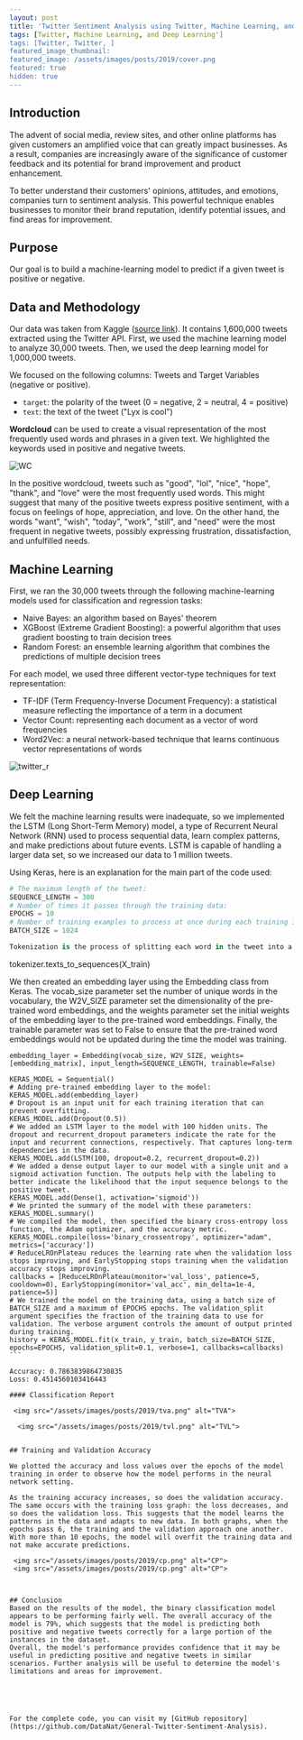 ```yaml
---
layout: post
title: 'Twitter Sentiment Analysis using Twitter, Machine Learning, and Deep Learning'
tags: [Twitter, Machine Learning, and Deep Learning']
tags: [Twitter, Twitter, ]
featured_image_thumbnail:
featured_image: /assets/images/posts/2019/cover.png
featured: true
hidden: true
---
```

## Introduction

The advent of social media, review sites, and other online platforms has given customers an amplified voice that can greatly impact businesses. As a result, companies are increasingly aware of the significance of customer feedback and its potential for brand improvement and product enhancement.

To better understand their customers' opinions, attitudes, and emotions, companies turn to sentiment analysis. This powerful technique enables businesses to monitor their brand reputation, identify potential issues, and find areas for improvement.

## Purpose

Our goal is to build a machine-learning model to predict if a given tweet is positive or negative.

## Data and Methodology

Our data was taken from Kaggle ([source link](https://www.kaggle.com/datasets/kazanova/sentiment140)). It contains 1,600,000 tweets extracted using the Twitter API. First, we used the machine learning model to analyze 30,000 tweets. Then, we used the deep learning model for 1,000,000 tweets.

We focused on the following columns: Tweets and Target Variables (negative or positive).
- `target`: the polarity of the tweet (0 = negative, 2 = neutral, 4 = positive)
- `text`: the text of the tweet ("Lyx is cool")

**Wordcloud** can be used to create a visual representation of the most frequently used words and phrases in a given text. We highlighted the keywords used in positive and negative tweets.

 <img src="/assets/images/posts/2019/wc.png" alt="WC">

In the positive wordcloud, tweets such as "good", "lol", "nice", "hope", "thank", and "love" were the most frequently used words. This might suggest that many of the positive tweets express positive sentiment, with a focus on feelings of hope, appreciation, and love. On the other hand, the words "want", "wish", "today", "work", "still", and "need" were the most frequent in negative tweets, possibly expressing frustration, dissatisfaction, and unfulfilled needs.

## Machine Learning

First, we ran the 30,000 tweets through the following machine-learning models used for classification and regression tasks:
- Naive Bayes: an algorithm based on Bayes' theorem
- XGBoost (Extreme Gradient Boosting): a powerful algorithm that uses gradient boosting to train decision trees
- Random Forest: an ensemble learning algorithm that combines the predictions of multiple decision trees

For each model, we used three different vector-type techniques for text representation:
- TF-IDF (Term Frequency-Inverse Document Frequency): a statistical measure reflecting the importance of a term in a document
- Vector Count: representing each document as a vector of word frequencies
- Word2Vec: a neural network-based technique that learns continuous vector representations of words

 <img src="/assets/images/posts/2019/twitter_r.png" alt="twitter_r">

## Deep Learning

We felt the machine learning results were inadequate, so we implemented the LSTM (Long Short-Term Memory) model, a type of Recurrent Neural Network (RNN) used to process sequential data, learn complex patterns, and make predictions about future events. LSTM is capable of handling a larger data set, so we increased our data to 1 million tweets.

Using Keras, here is an explanation for the main part of the code used:

```python
# The maximum length of the tweet:
SEQUENCE_LENGTH = 300
# Number of times it passes through the training data:
EPOCHS = 10
# Number of training examples to process at once during each training iteration:
BATCH_SIZE = 1024

Tokenization is the process of splitting each word in the tweet into a sequence of integer tokens that correspond to the words in each tweet in the sequence. We tokenized the tweets in the `X_train` using the tokenizer object, which was created earlier, and achieved the following results:

```
tokenizer.texts_to_sequences(X_train)

We then created an embedding layer using the Embedding class from Keras. The vocab_size parameter set the number of unique words in the vocabulary, the W2V_SIZE parameter set the dimensionality of the pre-trained word embeddings, and the weights parameter set the initial weights of the embedding layer to the pre-trained word embeddings. Finally, the trainable parameter was set to False to ensure that the pre-trained word embeddings would not be updated during the time the model was training.
```
embedding_layer = Embedding(vocab_size, W2V_SIZE, weights=[embedding_matrix], input_length=SEQUENCE_LENGTH, trainable=False)
```

```
KERAS_MODEL = Sequential()
# Adding pre-trained embedding layer to the model:
KERAS_MODEL.add(embedding_layer)
# Dropout is an input unit for each training iteration that can prevent overfitting.
KERAS_MODEL.add(Dropout(0.5))
# We added an LSTM layer to the model with 100 hidden units. The dropout and recurrent_dropout parameters indicate the rate for the input and recurrent connections, respectively. That captures long-term dependencies in the data.
KERAS_MODEL.add(LSTM(100, dropout=0.2, recurrent_dropout=0.2))
# We added a dense output layer to our model with a single unit and a sigmoid activation function. The outputs help with the labeling to better indicate the likelihood that the input sequence belongs to the positive tweet.
KERAS_MODEL.add(Dense(1, activation='sigmoid'))
# We printed the summary of the model with these parameters:
KERAS_MODEL.summary()
# We compiled the model, then specified the binary cross-entropy loss function, the Adam optimizer, and the accuracy metric.
KERAS_MODEL.compile(loss='binary_crossentropy', optimizer="adam", metrics=['accuracy'])
# ReduceLROnPlateau reduces the learning rate when the validation loss stops improving, and EarlyStopping stops training when the validation accuracy stops improving.
callbacks = [ReduceLROnPlateau(monitor='val_loss', patience=5, cooldown=0), EarlyStopping(monitor='val_acc', min_delta=1e-4, patience=5)]
# We trained the model on the training data, using a batch size of BATCH_SIZE and a maximum of EPOCHS epochs. The validation_split argument specifies the fraction of the training data to use for validation. The verbose argument controls the amount of output printed during training.
history = KERAS_MODEL.fit(x_train, y_train, batch_size=BATCH_SIZE, epochs=EPOCHS, validation_split=0.1, verbose=1, callbacks=callbacks) ```

Accuracy: 0.7863839864730835
Loss: 0.4514560103416443

#### Classification Report

 <img src="/assets/images/posts/2019/tva.png" alt="TVA">

  <img src="/assets/images/posts/2019/tvl.png" alt="TVL">


## Training and Validation Accuracy

We plotted the accuracy and loss values over the epochs of the model training in order to observe how the model performs in the neural network setting.

As the training accuracy increases, so does the validation accuracy. The same occurs with the training loss graph: the loss decreases, and so does the validation loss. This suggests that the model learns the patterns in the data and adapts to new data. In both graphs, when the epochs pass 6, the training and the validation approach one another. With more than 10 epochs, the model will overfit the training data and not make accurate predictions.

 <img src="/assets/images/posts/2019/cp.png" alt="CP">
 <img src="/assets/images/posts/2019/cp.png" alt="CP">



## Conclusion
Based on the results of the model, the binary classification model appears to be performing fairly well. The overall accuracy of the model is 79%, which suggests that the model is predicting both positive and negative tweets correctly for a large portion of the instances in the dataset.
Overall, the model's performance provides confidence that it may be useful in predicting positive and negative tweets in similar scenarios. Further analysis will be useful to determine the model's limitations and areas for improvement.





For the complete code, you can visit my [GitHub repository](https://github.com/DataNat/General-Twitter-Sentiment-Analysis).
